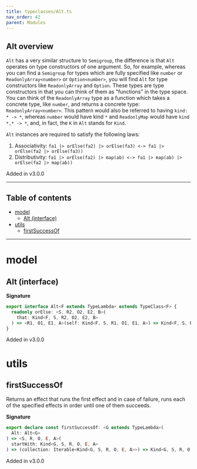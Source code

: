 ```yaml
---
title: typeclasses/Alt.ts
nav_order: 42
parent: Modules
---
```


## Alt overview

`Alt` has a very similar structure to `Semigroup`, the difference is that `Alt` operates on type
constructors of one argument. So, for example, whereas you can find a `Semigroup` for types which are fully
specified like `number` or `ReadonlyArray<number>` or `Option<number>`, you will find `Alt` for type constructors like `ReadonlyArray` and `Option`.
These types are type constructors in that you can think of them as "functions" in the type space.
You can think of the `ReadonlyArray` type as a function which takes a concrete type, like `number`, and returns a concrete type: `ReadonlyArray<number>`.
This pattern would also be referred to having `kind: * -> *`, whereas `number` would have kind `*` and `ReadonlyMap` would have `kind *,* -> *`,
and, in fact, the `K` in `Alt` stands for `Kind`.

`Alt` instances are required to satisfy the following laws:

1. Associativity: `fa1 |> orElse(fa2) |> orElse(fa3) <-> fa1 |> orElse(fa2 |> orElse(fa3))`
2. Distributivity: `fa1 |> orElse(fa2) |> map(ab) <-> fa1 |> map(ab) |> orElse(fa2 |> map(ab))`

Added in v3.0.0

---

<h2 class="text-delta">Table of contents</h2>

- [model](#model)
  - [Alt (interface)](#alt-interface)
- [utils](#utils)
  - [firstSuccessOf](#firstsuccessof)

---

# model

## Alt (interface)

**Signature**

```ts
export interface Alt<F extends TypeLambda> extends TypeClass<F> {
  readonly orElse: <S, R2, O2, E2, B>(
    that: Kind<F, S, R2, O2, E2, B>
  ) => <R1, O1, E1, A>(self: Kind<F, S, R1, O1, E1, A>) => Kind<F, S, R1 & R2, O1 | O2, E1 | E2, A | B>
}
```

Added in v3.0.0

# utils

## firstSuccessOf

Returns an effect that runs the first effect and in case of failure, runs
each of the specified effects in order until one of them succeeds.

**Signature**

```ts
export declare const firstSuccessOf: <G extends TypeLambda>(
  Alt: Alt<G>
) => <S, R, O, E, A>(
  startWith: Kind<G, S, R, O, E, A>
) => (collection: Iterable<Kind<G, S, R, O, E, A>>) => Kind<G, S, R, O, E, A>
```

Added in v3.0.0
